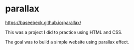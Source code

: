 # parallax
https://baseebeck.github.io/parallax/

This was a project I did to practice using HTML and CSS. 

The goal was to build a simple website using parallax effect.

